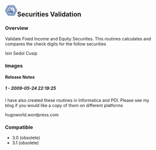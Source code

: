 ## <img src='./logo.jpg' width='40' height='40'>Securities Validation

### Overview
Validate Fixed Income and Equity Securiites.
This routines calculates and compares the check digits for the follow securities

Isin
Sedol
Cusip



### Images




#### Release Notes

##### 1 - 2009-05-24 22:19:25
I have also created these routines in Informatica and PDI. Please see my blog if you would like a copy of them on different platforms

hugoworld.wordpress.com



### Compatible
 -  3.0 (obsolete)
 -   3.1 (obsolete)